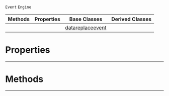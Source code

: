  `Event` `Engine`



|Methods|Properties|Base Classes|Derived Classes|
|---|---|---|---|
| | |[datareplaceevent](https://github.com/zeroengineteam/ZeroDocs/blob/master/code_reference/class_reference/datareplaceevent.markdown)| |


 #  Properties


---  
 #  Methods


---  
 

 